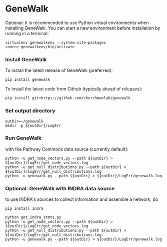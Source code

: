 # GeneWalk

Optional: it is recommended to use Python virtual environments when installing
GeneWalk. You can start a new environment before installation by running in a terminal:
```
virtualenv genewalkenv --system-site-packages
source genewalkenv/bin/activate
```

### Install GeneWalk
To install the latest release of GeneWalk (preferred):
```
pip install genewalk
```
To install the latest code from Github (typically ahead of releases):
```
pip install git+https://github.com/churchmanlab/genewalk
```

### Set output directory
```
outDir=~/genewalk  
mkdir -p ${outDir}/LogErr
```  

### Run GeneWalk
with the Pathway Commons data source (currently default):  
```
python -u get_node_vectors.py --path ${outDir} > ${outDir}/LogErr/get_node_vectors.log  
python -u get_null_distributions.py --path ${outDir} > ${outDir}/LogErr/get_null_distributions.log  
python -u genewalk.py --path ${outDir} > ${outDir}/LogErr/genewalk.log
```

### Optional: GeneWalk with INDRA data source
to use INDRA's sources to collect information and assemble a network, do
```
pip install indra  

python get_indra_stmts.py
python -u get_node_vectors.py --path ${outDir} > ${outDir}/LogErr/get_node_vectors.log  
python -u get_null_distributions.py --path ${outDir} > ${outDir}/LogErr/get_null_distributions.log
python -u genewalk.py --path ${outDir} > ${outDir}/LogErr/genewalk.log
```
